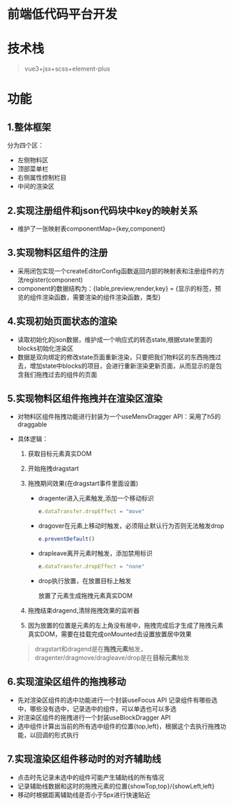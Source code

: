 # 前端低代码平台开发



# 技术栈

>vue3+jsx+scss+element-plus



# 功能

## 1.整体框架

分为四个区：

- 左侧物料区
- 顶部菜单栏
- 右侧属性控制栏目
- 中间的渲染区



## 2.实现注册组件和json代码块中key的映射关系

- 维护了一张映射表componentMap={key,component}

## 3.实现物料区组件的注册

- 采用闭包实现一个createEditorConfig函数返回内部的映射表和注册组件的方法register(component)
- component的数据结构为：{lable,preview,render,key} = {显示的标签，预览的组件渲染函数，需要渲染的组件渲染函数，类型}

## 4.实现初始页面状态的渲染

- 读取初始化的json数据，维护成一个响应式的转态state,根据state里面的blocks初始化渲染区
- 数据是双向绑定的修改state页面重新渲染，只要把我们物料区的东西拖拽过去，增加state中blocks的项目，会进行重新渲染更新页面，从而显示的是包含我们拖拽过去的组件的页面

## 5.实现物料区组件拖拽并在渲染区渲染

- 对物料区组件拖拽功能进行封装为一个useMenvDragger API：采用了h5的draggable

- 具体逻辑：

  1. 获取目标元素真实DOM

  2. 开始拖拽dragstart

  3. 拖拽期间效果(在dragstart事件里面设置)

     - dragenter进入元素触发,添加一个移动标识

       ```js
       e.dataTransfer.dropEffect = "move"
       ```

     - dragover在元素上移动时触发，必须阻止默认行为否则无法触发drop

       ```js
       e.preventDefault()
       ```

     - drapleave离开元素时触发，添加禁用标识

       ```js
       e.dataTransfer.dropEffect = "none"
       ```

     - drop执行放置，在放置目标上触发

       放置了元素生成拖拽元素真实DOM

  4. 拖拽结束dragend,清除拖拽效果的监听器

  5. 因为放置的位置是元素的左上角没有居中，拖拽完成后才生成了拖拽元素真实DOM，需要在挂载完成onMounted去设置放置居中效果

  > dragstart和dragend是在**拖拽元素**触发，dragenter/dragmove/dragleave/drop是在**目标元素**触发

## 6.实现渲染区组件的拖拽移动

- 先对渲染区组件的选中功能进行一个封装useFocus API 记录组件有哪些选中，哪些没有选中，记录选中的组件，可以单选也可以多选
- 对渲染区组件的拖拽进行一个封装useBlockDragger API
- 选中组件计算出当前的所有选中组件的位置{top,left}，根据这个去执行拖拽功能，以回调的形式执行

## 7.实现渲染区组件移动时的对齐辅助线

- 点击时先记录未选中的组件可能产生辅助线的所有情况
- 记录辅助线数据和这时的拖拽元素的位置{showTop,top}/{showLeft,left}
- 移动时根据距离辅助线是否小于5px进行快速贴近

